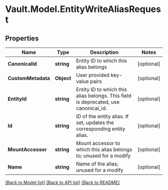 # Vault.Model.EntityWriteAliasRequest

## Properties

Name | Type | Description | Notes
------------ | ------------- | ------------- | -------------
**CanonicalId** | **string** | Entity ID to which this alias belongs | [optional] 
**CustomMetadata** | **Object** | User provided key-value pairs | [optional] 
**EntityId** | **string** | Entity ID to which this alias belongs. This field is deprecated, use canonical_id. | [optional] 
**Id** | **string** | ID of the entity alias. If set, updates the corresponding entity alias. | [optional] 
**MountAccessor** | **string** | Mount accessor to which this alias belongs to; unused for a modify | [optional] 
**Name** | **string** | Name of the alias; unused for a modify | [optional] 


[[Back to Model list]](../README.md#documentation-for-models) [[Back to API list]](../README.md#documentation-for-api-endpoints) [[Back to README]](../README.md)

